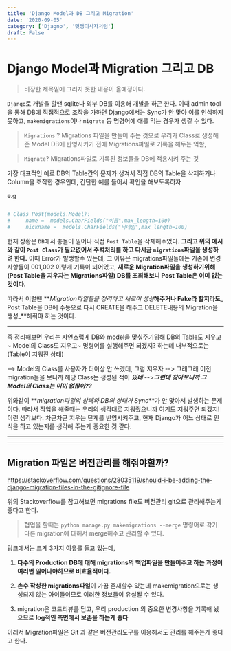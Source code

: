 ```yaml
---
title: 'Django Model과 DB 그리고 Migration'
date: '2020-09-05'
category: ['Djagno', '멋쟁이사자처럼']
draft: False
---
```


# Django Model과 Migration 그리고 DB

> 비장한 제목밑에 그러지 못한 내용이 올예정이다.

`Django`로 개발을 할땐 sqlite나 외부 DB를 이용해 개발을 하곤 한다.
이때 admin tool을 통해 DB에 직접적으로 조작을 가하면 Django에서는 Sync가 안 맞아 이를 인식하지 못하고, `makemigrations`이나 `migrate` 등 명령어에 애를 먹는 경우가 생길 수 있다.

> `Migrations` ?
> Migrations 파일을 만들어 주는 것으로 우리가 Class로 생성해준 Model DB에 반영시키기 전에 Migrations파일로 기록을 해두는 역할,

> `Migrate`?
> Migrations파일로 기록된 정보들을 DB에 적용시켜 주는 것

가장 대표적인 예로 DB의 Table간의 문제가 생겨서 직접 DB의 Table을 삭제하거나 Column을 조작한 경우인데,
간단한 예를 들어서 확인을 해보도록하자

e.g

```python

# Class Post(models.Model):
#     name =  models.CharFields("이름",max_length=100)
#     nickname =  models.CharFields("닉네임",max_length=100)

```

현재 상황은 `DB`에서 충돌이 일어나 직접 `Post Table`을 삭제해주었다.
**그리고 위의 예시와 같이 `Post Class`가 필요없어서 주석처리를 하고 다시금 `migrations`파일을 생성하려 한다.**
이때 Error가 발생할수 있는데,
그 이유은 migrations파일들에는 기존에 변경사항들이 001,002 이렇게 기록이 되어있고,
**새로운 Migration파일을 생성하기위해(Post Table을 지우자는 Migrations파일) DB를 조회해보니 Post Table은 이미 없는 것이다.**

따라서 이럴땐 **_Migration파일들을 정리하고 새로이 생성_**해주거나
Fake라 할지라도**_ Post Table을 DB에 수동으로 다시 CREATE을 해주고 DELETE내용의 Migration을 생성_**해줘야 하는 것이다.

---

즉 정리해보면 우리는 자연스럽게
DB와 model을 맞춰주기위해 DB의 Table도 지우고~ Model의 Class도 지우고~ 명령어를 실행해주면 되겠지? 하는데 내부적으로는 (Table이 지워진 상태)

--> Model의 Class를 사용자가 더이상 안 쓰겠데, 그럼 지우자
--> 그래그래 이전 migration들을 보니까 해당 Class는 생성된 적이 **_있네_**
-->**_그런데 찾아보니까 그 Model의 Class는 이미 없잖아??_**

위와같이 **_migration파일의 상태와 DB의 상태가 Sync_**가 안 맞아서 발생하는 문제이다.
따라서 작업을 해줄때는 우리의 생각대로 지워줬으니까 여기도 지워주면 되겠지! 이런 생각보다.
차근차근 지우는 단계를 반영시켜주고, 현재 Django가 어느 상태로 인식을 하고 있는지를 생각해 주는게 중요한 것 같다.

---

---

## Migration 파일은 버전관리를 해줘야할까?

<https://stackoverflow.com/questions/28035119/should-i-be-adding-the-django-migration-files-in-the-gitignore-file>

위의 Stackoverflow를 참고해보면 migrations file도 버전관리 git으로 관리해주는게 좋다고 한다.

> 협업을 할때는 `python manage.py makemigrations --merge` 명령어로 각기 다른 migration에 대해서 merge해주고 관리할 수 있다.

링크에서는 크게 3가지 이유를 들고 있는데,

1. **다수의 Production DB에 대해 migrations의 백업파일을 만들어주고 하는 과정이 여러번 일어나야하므로 비효율적이다.**

2. **손수 작성한 migrations파일**이 가끔 존재할수 있는데 makemigration으로는 생성되지 않는 아이들이므로 이러한 정보들이 유실될 수 있다.
3. migration은 코드리뷰를 담고, 우리 production 의 중요한 변경사항을 기록해 놨으므로 **log적인 측면에서 보존을 하는게 좋다**

이래서 Migration파일은 Git 과 같은 버전관리도구를 이용해서도 관리를 해주는게 좋다고 한다.
